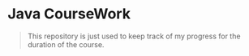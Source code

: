 # Java CourseWork

> This repository is just used to keep track of my progress for the duration of the course.
